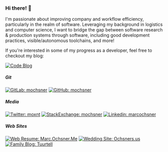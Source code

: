 <!-- 
Use below as README.md previewer: 
https://markdown-editor.github.io/ 
-->
### Hi there! 👋
I'm passionate about improving company and workflow efficiency, particularly in the realm of software. Leveraging my background in logistics and computer science, I want to bridge the gap between software research & production systems through software, including good development practices, visible/autonomous toolchains, and more! 

If you're interested in some of my progress as a developer, feel free to checkout my blog: 

[![Code Blog](https://img.shields.io/badge/&#128100;-mochsner.github.io-darkgrey)](https://mochsner.github.io)

##### Git

[![GitLab: mochsner](https://img.shields.io/badge/-mochsner-grey?style=flat-square&logo=GitLab&logoColor=white&link=https://gitlab.com/mochsner)](https://www.gitlab.com/mochsner/)
[![GitHub: mochsner](https://img.shields.io/github/followers/mochsner?label=follow&style=social)](https://github.com/mochsner)

##### Media

[![Twitter: moxnt](https://img.shields.io/twitter/follow/moxnr?style=social)](https://twitter.com/moxnr)
[![StackExchange: mochsner](https://img.shields.io/badge/-mochsner-lightgrey?style=flat-square&logo=StackExchange&logoColor=lightblue&link=https://gitlab.com/mochsner)](https://stackexchange.com/users/7913208/mochsner)
[![Linkedin: marcochsner](https://img.shields.io/badge/-marcochsner-blue?style=flat-square&logo=Linkedin&logoColor=white&link=https://www.linkedin.com/in/marcochsner/)](https://www.linkedin.com/in/marcochsner/)

##### Web Sites

[![Web Resume: Marc.Ochsner.Me](https://img.shields.io/badge/&#128100;-marc.ochsner.me-lightgrey)](https://marc.ochsner.me)
[![Wedding Site: Ochsners.us](https://img.shields.io/badge/&#128141;-ochsners.us-lightblue?fontColor=black)](https://ochsners.us)
[![Family Blog: Tuurtell](https://img.shields.io/badge/-tuurtell.com-green?style=flat-square&logo=WordPress&logoColor=white&link=https://tuurtell.com/)](https://www.tuurtell.com/)
<!--
**mochsner/mochsner** is a ✨ _special_ ✨ repository because its `README.md` (this file) appears on your GitHub profile.

Here are some ideas to get you started:

- 🔭 I’m currently working on ...
- 🌱 I’m currently learning ...
- 👯 I’m looking to collaborate on ...
- 🤔 I’m looking for help with ...
- 💬 Ask me about ...
- 📫 How to reach me: ...
- 😄 Pronouns: ...
- ⚡ Fun fact: ...
-->
